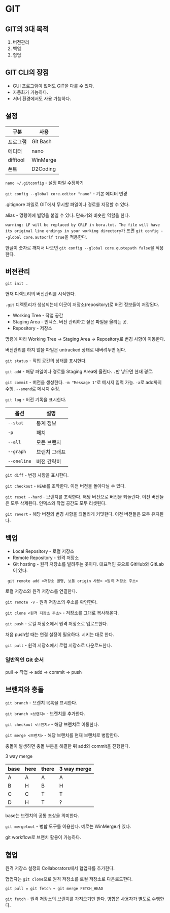 # GIT

## GIT의 3대 목적
1. 버전관리
2. 백업
3. 협업

## GIT CLI의 장점
- GUI 프로그램이 없어도 GIT을 다룰 수 있다.
- 자동화가 가능하다.
- 서버 환경에서도 사용 가능하다.

## 설정

| 구분     | 사용     |
| -------- | -------- |
| 프로그램 | Git Bash |
| 에디터   | nano     |
| difftool | WinMerge |
| 폰트     | D2Coding |

`nano ~/.gitconfig` - 설정 파일 수정하기

`git config --global core.editor "nano"` - 기본 에디터 변경

.gitignore 파일로 GIT에서 무시할 파일이나 경로를 지정할 수 있다.

alias - 명령어에 별명을 붙일 수 있다. 단축키와 비슷한 역할을 한다.

`warning: LF will be replaced by CRLF in bora.txt. The file will have its original line endings in your working directory`가 뜨면 `git config --global core.autocrlf true`을 적용한다.

한글이 숫자로 깨져서 나오면 `git config --global core.quotepath false`을 적용한다.

## 버전관리
`git init .`

현재 디렉토리의 버전관리를 시작한다.

`.git` 디렉토리가 생성되는데 이곳이 저장소(repository)로 버전 정보들이 저장된다.

- Working Tree - 작업 공간
- Staging Area - 인덱스. 버전 관리하고 싶은 파일을 올리는 곳.
- Repository - 저장소

명령에 따라 Working Tree → Staging Area → Repository로 변경 사항이 이동한다.

버전관리를 하지 않을 파일은 untracked 상태로 내버려두면 된다.

`git status` - 작업 공간의 상태를 표시한다.

`git add` - 해당 파일이나 경로를 Staging Area에 올린다. `.`만 넣으면 현재 경로.

`git commit` - 버전을 생성한다. `-m "Message 1"`로 메시지 입력 가능. `-a`로 add까지 수행. `--amend`로 메시지 수정.

`git log` - 버전 기록을 표시한다.

|옵션|설명|
|---|---|
|`--stat`|통계 정보|
|`-p`|패치|
|`--all`|모든 브랜치|
|`--graph`|브랜치 그래프|
|`--oneline`|버전 간략히|

`git diff` - 변경 사항을 표시한다.

`git checkout` - `HEAD`를 조작한다. 이전 버전을 돌아다닐 수 있다.

`git reset --hard` - 브랜치를 조작한다. 해당 버전으로 버전을 되돌린다. 이전 버전들은 모두 삭제된다. 인덱스와 작업 공간도 모두 리셋된다.

`git revert` - 해당 버전의 변경 사항을 되돌리게 커밋한다. 이전 버전들은 모두 유지된다.

## 백업

- Local Repository - 로컬 저장소
- Remote Repository - 원격 저장소
- Git hosting - 원격 저장소를 빌려주는 곳이다. 대표적인 곳으로 GitHub와 GitLab이 있다.

` git remote add <저장소 별명, 보통 origin 사용> <원격 저장소 주소>`

로컬 저장소와 원격 저장소를 연결한다.

`git remote -v` - 원격 저장소의 주소를 확인한다.

`git clone <원격 저장소 주소>` - 저장소를 그대로 복사해온다.

`git push` - 로컬 저장소에서 원격 저장소로 업로드한다.

처음 push할 때는 연결 설정이 필요하다. 시키는 대로 한다.

`git pull` - 원격 저장소에서 로컬 저장소로 다운로드한다.

### 일반적인 Git 순서

pull → 작업 → add → commit → push

## 브랜치와 충돌

`git branch` - 브랜치 목록을 표시한다.

`git branch <브랜치>` - 브랜치를 추가한다.

`git checkout <브랜치>` - 해당 브랜치로 이동한다.

`git merge <브랜치>` - 해당 브랜치를 현재 브랜치로 병합한다.

충돌이 발생하면 충돌 부분을 해결한 뒤 add와 commit을 진행한다.

3 way merge

|base|here|there|3 way merge|
|---|---|---|---|
|A|A|A|A|
|B|H|B|H|
|C|C|T|T|
|D|H|T|?|

base는 브랜치의 공통 조상을 의미한다.

`git mergetool` - 병합 도구를 이용한다. 예로는 WinMerge가 있다.

git workflow로 브랜치 활용이 가능하다.

## 협업

원격 저장소 설정의 Collaborators에서 협업자를 추가한다.

협업자는 `git clone`으로 원격 저장소를 로컬 저장소로 다운로드한다.

`git pull = git fetch + git merge FETCH_HEAD`

`git fetch` - 원격 저장소의 브랜치를 가져오기만 한다. 병합은 사용자가 별도로 수행한다.
